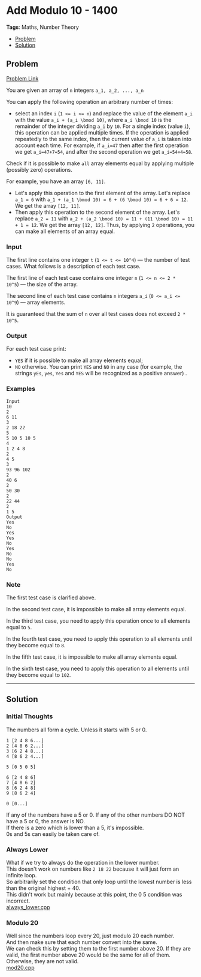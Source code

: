 # Add Modulo 10 - 1400
**Tags**: Maths, Number Theory  
- [Problem](#problem)
- [Solution](#solution)

## Problem
[Problem Link](https://codeforces.com/problemset/problem/1714/E)  

You are given an array of `n` integers `a_1, a_2, ..., a_n`  

You can apply the following operation an arbitrary number of times:   

 - select an index `i` (`1 <= i <= n`) and replace the value of the element `a_i` with the value `a_i + (a_i \bmod 10)`, where `a_i \bmod 10` is the remainder of the integer dividing `a_i` by `10`. 
For a single index (value `i`), this operation can be applied multiple times. If the operation is applied repeatedly to the same index, then the current value of `a_i` is taken into account each time. For example, if `a_i=47` then after the first operation we get `a_i=47+7=54`, and after the second operation we get `a_i=54+4=58`.  

Check if it is possible to make `all` array elements equal by applying multiple (possibly zero) operations.  

For example, you have an array `[6, 11]`.   

 - Let's apply this operation to the first element of the array. Let's replace `a_1 = 6` with `a_1 + (a_1 \bmod 10) = 6 + (6 \bmod 10) = 6 + 6 = 12`. We get the array `[12, 11]`. 
- Then apply this operation to the second element of the array. Let's replace `a_2 = 11` with `a_2 + (a_2 \bmod 10) = 11 + (11 \bmod 10) = 11 + 1 = 12`. We get the array `[12, 12]`. 
Thus, by applying `2` operations, you can make all elements of an array equal.  
  
### Input
The first line contains one integer `t` (`1 <= t <= 10^4`) — the number of test cases. What follows is a description of each test case.  

The first line of each test case contains one integer `n` (`1 <= n <= 2 * 10^5`) — the size of the array.  

The second line of each test case contains `n` integers `a_i` (`0 <= a_i <= 10^9`) — array elements.  

It is guaranteed that the sum of `n` over all test cases does not exceed `2 * 10^5`.  
  
### Output
For each test case print:  

 - `YES` if it is possible to make all array elements equal; 
- `NO` otherwise. 
You can print `YES` and `NO` in any case (for example, the strings `yEs`, `yes`, `Yes` and `YES` will be recognized as a positive answer) .

### Examples
```
Input
10
2
6 11
3
2 18 22
5
5 10 5 10 5
4
1 2 4 8
2
4 5
3
93 96 102
2
40 6
2
50 30
2
22 44
2
1 5
Output
Yes
No
Yes
Yes
No
Yes
No
No
Yes
No
```

### Note
The first test case is clarified above.  

In the second test case, it is impossible to make all array elements equal.  

In the third test case, you need to apply this operation once to all elements equal to `5`.  

In the fourth test case, you need to apply this operation to all elements until they become equal to `8`.  

In the fifth test case, it is impossible to make all array elements equal.  

In the sixth test case, you need to apply this operation to all elements until they become equal to `102`.


-----
## Solution

### Initial Thoughts
The numbers all form a cycle. Unless it starts with 5 or 0.  
```
1 [2 4 8 6...]
2 [4 8 6 2...]
3 [6 2 4 8...] 
4 [8 6 2 4...]

5 [0 5 0 5]

6 [2 4 8 6]
7 [4 8 6 2]
8 [6 2 4 8]
9 [8 6 2 4]

0 [0...]
```
If any of the numbers have a 5 or 0. If any of the other numbers DO NOT have a 5 or 0, the answer is NO.  
If there is a zero which is lower than a 5, it's impossible.  
0s and 5s can easily be taken care of.  

### Always Lower
What if we try to always do the operation in the lower number.  
This doesn't work on numbers like `2 18 22` because it will just form an infinite loop.  
So arbitrarily set the condition that only loop until the lowest number is less than the original highest + 40.  
This didn't work but mainly because at this point, the 0 5 condition was incorrect.  
[always_lower.cpp](./always_lower.cpp)  

### Modulo 20
Well since the numbers loop every 20, just modulo 20 each number.  
And then make sure that each number convert into the same.  
We can check this by setting them to the first number above 20. If they are valid, the first number above 20 would be the same for all of them.  
Otherwise, they are not valid.  
[mod20.cpp](./mod20.cpp)

